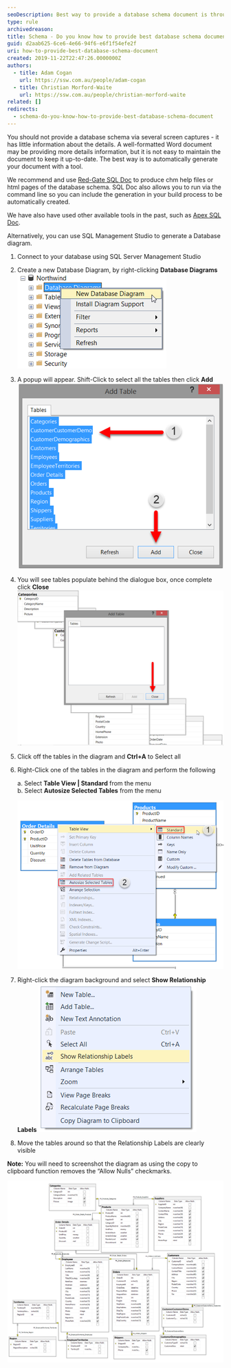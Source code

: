 ```yaml
---
seoDescription: Best way to provide a database schema document is through automatic generation using tools like Red-Gate SQL Doc or Apex SQL Doc, which can produce chm help files or html pages of the database schema.
type: rule
archivedreason:
title: Schema - Do you know how to provide best database schema document?
guid: d2aab625-6ce6-4e66-94f6-e6f1f54efe2f
uri: how-to-provide-best-database-schema-document
created: 2019-11-22T22:47:26.0000000Z
authors:
  - title: Adam Cogan
    url: https://ssw.com.au/people/adam-cogan
  - title: Christian Morford-Waite
    url: https://ssw.com.au/people/christian-morford-waite
related: []
redirects:
  - schema-do-you-know-how-to-provide-best-database-schema-document
---
```


You should not provide a database schema via several screen captures - it has little information about the details. A well-formatted Word document may be providing more details information, but it is not easy to maintain the document to keep it up-to-date. The best way is to automatically generate your document with a tool.

<!--endintro-->

We recommend and use [Red-Gate SQL Doc](https://www.ssw.com.au/archive/standards/developer-general/sqlservertools.html#SqlDoc) to produce chm help files or html pages of the database schema. SQL Doc also allows you to run via the command line so you can include the generation in your build process to be automatically created.

We have also have used other available tools in the past, such as [Apex SQL Doc](https://www.ssw.com.au/archive/standards/developer-general/sqlservertools.html#ApexSqlDoc).

Alternatively, you can use SQL Management Studio to generate a Database diagram.

1. Connect to your database using SQL Server Management Studio

2. Create a new Database Diagram, by right-clicking **Database Diagrams**
   ![Figure: New Database Diagram](SqlDiagramNew.png)

3. A popup will appear. Shift-Click to select all the tables then click **Add**
   ![Figure: Selecting tables for diagram](SqlDiagramSelectingTables.png)

4. You will see tables populate behind the dialogue box, once complete click **Close**
   ![Figure: Tables populated](SqlDiagramTablesPopulated.png)

5. Click off the tables in the diagram and **Ctrl+A** to Select all

6. Right-Click one of the tables in the diagram and perform the following

   a. Select **Table View | Standard** from the menu    
   b. Select **Autosize Selected Tables** from the menu

   ![Figure: Changing the database table diagram to Standard View and Autosize](SqlDiagramStandardAutoSize.png)

7. Right-click the diagram background and select **Show Relationship Labels**
   ![Figure: Show Relationship Labels](SqlDiagramShowRelationshipLabels.png)

8. Move the tables around so that the Relationship Labels are clearly visible

**Note:** You will need to screenshot the diagram as using the copy to clipboard function removes the “Allow Nulls” checkmarks.

![Figure: Northwind Database Schema](SqlDiagramNorthwindSchema.png)
